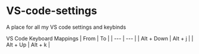 # VS-code-settings
A place for all my VS code settings and keybinds

VS Code Keyboard Mappings
| From       | To      |
| ---        | ---     |
| Alt + Down | Alt + j |
| Alt + Up   | Alt + k |
